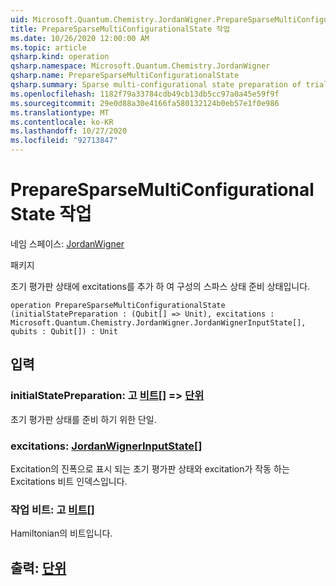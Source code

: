 ```yaml
---
uid: Microsoft.Quantum.Chemistry.JordanWigner.PrepareSparseMultiConfigurationalState
title: PrepareSparseMultiConfigurationalState 작업
ms.date: 10/26/2020 12:00:00 AM
ms.topic: article
qsharp.kind: operation
qsharp.namespace: Microsoft.Quantum.Chemistry.JordanWigner
qsharp.name: PrepareSparseMultiConfigurationalState
qsharp.summary: Sparse multi-configurational state preparation of trial state by adding excitations to initial trial state.
ms.openlocfilehash: 1182f79a33784cdb49cb13db5cc97a0a45e59f9f
ms.sourcegitcommit: 29e0d88a30e4166fa580132124b0eb57e1f0e986
ms.translationtype: MT
ms.contentlocale: ko-KR
ms.lasthandoff: 10/27/2020
ms.locfileid: "92713847"
---
```

# <a name="preparesparsemulticonfigurationalstate-operation"></a>PrepareSparseMultiConfigurationalState 작업

네임 스페이스: [JordanWigner](xref:Microsoft.Quantum.Chemistry.JordanWigner)

패키지 [](https://nuget.org/packages/)


초기 평가판 상태에 excitations를 추가 하 여 구성의 스파스 상태 준비 상태입니다.

```qsharp
operation PrepareSparseMultiConfigurationalState (initialStatePreparation : (Qubit[] => Unit), excitations : Microsoft.Quantum.Chemistry.JordanWigner.JordanWignerInputState[], qubits : Qubit[]) : Unit
```


## <a name="input"></a>입력

### <a name="initialstatepreparation--qubit--unit"></a>initialStatePreparation: 고 [비트](xref:microsoft.quantum.lang-ref.qubit)[] => [단위](xref:microsoft.quantum.lang-ref.unit) 

초기 평가판 상태를 준비 하기 위한 단일.


### <a name="excitations--jordanwignerinputstate"></a>excitations: [JordanWignerInputState](xref:Microsoft.Quantum.Chemistry.JordanWigner.JordanWignerInputState)[]

Excitation의 진폭으로 표시 되는 초기 평가판 상태와 excitation가 작동 하는 Excitations 비트 인덱스입니다.


### <a name="qubits--qubit"></a>작업 비트: 고 [비트](xref:microsoft.quantum.lang-ref.qubit)[]

Hamiltonian의 비트입니다.



## <a name="output--unit"></a>출력: [단위](xref:microsoft.quantum.lang-ref.unit)

